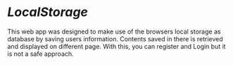 # _LocalStorage_
This web app was designed to make use of the browsers local storage as database by saving users information. Contents saved in there is retrieved and displayed on different page. With this, you can register and Login but it is not a safe approach.
